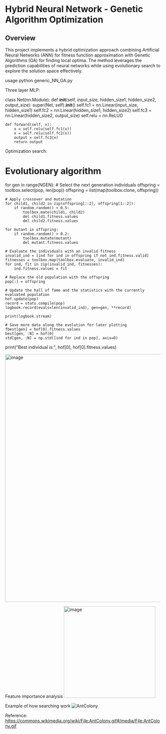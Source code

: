 # Hybrid Neural Network - Genetic Algorithm Optimization
## Overview
This project implements a hybrid optimization approach combining Artificial Neural Networks (ANN) for fitness function approximation with Genetic Algorithms (GA) for finding local optima. The method leverages the prediction capabilities of neural networks while using evolutionary search to explore the solution space effectively.


usage
python generic_NN_GA.py


Three layer MLP:

class Net(nn.Module):
    def __init__(self, input_size, hidden_size1, hidden_size2, output_size):
        super(Net, self).__init__()
        self.fc1 = nn.Linear(input_size, hidden_size1)
        self.fc2 = nn.Linear(hidden_size1, hidden_size2)
        self.fc3 = nn.Linear(hidden_size2, output_size)
        self.relu = nn.ReLU()

    def forward(self, x):
        x = self.relu(self.fc1(x))
        x = self.relu(self.fc2(x))
        output = self.fc3(x)
        return output

Optimization search:
# Evolutionary algorithm
for gen in range(NGEN):
    # Select the next generation individuals
    offspring = toolbox.select(pop, len(pop))
    offspring = list(map(toolbox.clone, offspring))

    # Apply crossover and mutation
    for child1, child2 in zip(offspring[::2], offspring[1::2]):
        if random.random() < 0.5:
            toolbox.mate(child1, child2)
            del child1.fitness.values
            del child2.fitness.values

    for mutant in offspring:
        if random.random() < 0.2:
            toolbox.mutate(mutant)
            del mutant.fitness.values

    # Evaluate the individuals with an invalid fitness
    invalid_ind = [ind for ind in offspring if not ind.fitness.valid]
    fitnesses = toolbox.map(toolbox.evaluate, invalid_ind)
    for ind, fit in zip(invalid_ind, fitnesses):
        ind.fitness.values = fit

    # Replace the old population with the offspring
    pop[:] = offspring

    # Update the hall of fame and the statistics with the currently evaluated population
    hof.update(pop)
    record = stats.compile(pop)
    logbook.record(evals=len(invalid_ind), gen=gen, **record)

    print(logbook.stream)

    # Save more data along the evolution for later plotting
    fbest[gen] = hof[0].fitness.values
    best[gen, :N] = hof[0]
    std[gen, :N] = np.std([ind for ind in pop], axis=0)

print("Best individual is:", hof[0], hof[0].fitness.values)


<img width="800" alt="image" src="https://github.com/user-attachments/assets/d5f6a639-950a-4077-b392-7dc6bd4d35dc">

Feature importance analysis
<img width="296" alt="image" src="https://github.com/user-attachments/assets/d4588475-5c24-4e8e-a251-444cbc76f598">

Example of how searching work
![AntColony](https://github.com/user-attachments/assets/6acf322f-1d27-4163-8ef0-620849d41c73)


Reference:
https://commons.wikimedia.org/wiki/File:AntColony.gif#/media/File:AntColony.gif
